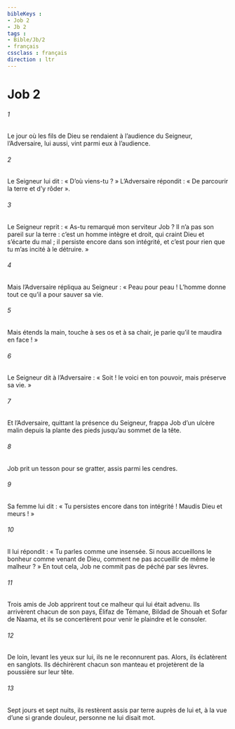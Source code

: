 ```yaml
---
bibleKeys : 
- Job 2
- Jb 2
tags : 
- Bible/Jb/2
- français
cssclass : français
direction : ltr
---
```


# Job 2

###### 1
Le jour où les fils de Dieu se rendaient à l’audience du Seigneur, l’Adversaire, lui aussi, vint parmi eux à l’audience.
###### 2
Le Seigneur lui dit : « D’où viens-tu ? » L’Adversaire répondit : « De parcourir la terre et d’y rôder ».
###### 3
Le Seigneur reprit : « As-tu remarqué mon serviteur Job ? Il n’a pas son pareil sur la terre : c’est un homme intègre et droit, qui craint Dieu et s’écarte du mal ; il persiste encore dans son intégrité, et c’est pour rien que tu m’as incité à le détruire. »
###### 4
Mais l’Adversaire répliqua au Seigneur : « Peau pour peau ! L’homme donne tout ce qu’il a pour sauver sa vie.
###### 5
Mais étends la main, touche à ses os et à sa chair, je parie qu’il te maudira en face ! »
###### 6
Le Seigneur dit à l’Adversaire : « Soit ! le voici en ton pouvoir, mais préserve sa vie. »
###### 7
Et l’Adversaire, quittant la présence du Seigneur, frappa Job d’un ulcère malin depuis la plante des pieds jusqu’au sommet de la tête.
###### 8
Job prit un tesson pour se gratter, assis parmi les cendres.
###### 9
Sa femme lui dit : « Tu persistes encore dans ton intégrité ! Maudis Dieu et meurs ! »
###### 10
Il lui répondit : « Tu parles comme une insensée. Si nous accueillons le bonheur comme venant de Dieu, comment ne pas accueillir de même le malheur ? » En tout cela, Job ne commit pas de péché par ses lèvres.
###### 11
Trois amis de Job apprirent tout ce malheur qui lui était advenu. Ils arrivèrent chacun de son pays, Élifaz de Témane, Bildad de Shouah et Sofar de Naama, et ils se concertèrent pour venir le plaindre et le consoler.
###### 12
De loin, levant les yeux sur lui, ils ne le reconnurent pas. Alors, ils éclatèrent en sanglots. Ils déchirèrent chacun son manteau et projetèrent de la poussière sur leur tête.
###### 13
Sept jours et sept nuits, ils restèrent assis par terre auprès de lui et, à la vue d’une si grande douleur, personne ne lui disait mot.
